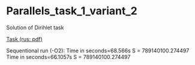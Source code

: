 Parallels_task_1_variant_2
==========================

Solution of Dirihlet task

[Task (rus: pdf)](Lab1_2.pdf)

Sequentional run (-O2): 
  Time in seconds=68.566s	    S = 789140100.274497
  Time in seconds=66.1057s	  S = 789140100.274497

